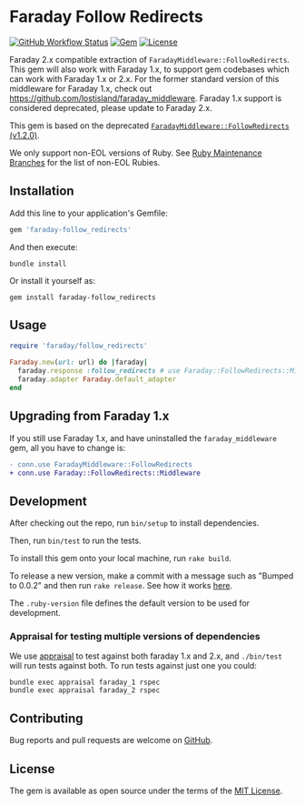 # Faraday Follow Redirects

[![GitHub Workflow Status](https://img.shields.io/github/actions/workflow/status/tisba/faraday-follow-redirects/ci.yaml)](https://github.com/tisba/faraday-follow-redirects/actions?query=branch%3Amain)
[![Gem](https://img.shields.io/gem/v/faraday-follow_redirects.svg?style=flat-square)](https://rubygems.org/gems/faraday-follow_redirects)
[![License](https://img.shields.io/github/license/tisba/faraday-follow-redirects.svg?style=flat-square)](LICENSE.md)

Faraday 2.x compatible extraction of `FaradayMiddleware::FollowRedirects`. This gem will also work with Faraday 1.x, to support gem codebases which can work with Faraday 1.x or 2.x. For the former standard version of this middleware for Faraday 1.x, check out <https://github.com/lostisland/faraday_middleware>. Faraday 1.x support is considered deprecated, please update to Faraday 2.x.

This gem is based on the deprecated [`FaradayMiddleware::FollowRedirects` (v1.2.0)](https://github.com/lostisland/faraday_middleware/blob/v1.2.0/lib/faraday_middleware/response/follow_redirects.rb).

We only support non-EOL versions of Ruby. See [Ruby Maintenance Branches](https://www.ruby-lang.org/en/downloads/branches/) for the list of non-EOL Rubies.

## Installation

Add this line to your application's Gemfile:

```ruby
gem 'faraday-follow_redirects'
```

And then execute:

```shell
bundle install
```

Or install it yourself as:

```shell
gem install faraday-follow_redirects
```

## Usage

```ruby
require 'faraday/follow_redirects'

Faraday.new(url: url) do |faraday|
  faraday.response :follow_redirects # use Faraday::FollowRedirects::Middleware
  faraday.adapter Faraday.default_adapter
end
```

## Upgrading from Faraday 1.x

If you still use Faraday 1.x, and have uninstalled the `faraday_middleware` gem, all you have to change is:

```diff
- conn.use FaradayMiddleware::FollowRedirects
+ conn.use Faraday::FollowRedirects::Middleware
```

## Development

After checking out the repo, run `bin/setup` to install dependencies.

Then, run `bin/test` to run the tests.

To install this gem onto your local machine, run `rake build`.

To release a new version, make a commit with a message such as "Bumped to 0.0.2" and then run `rake release`.
See how it works [here](https://bundler.io/guides/creating_gem.html#releasing-the-gem).

The `.ruby-version` file defines the default version to be used for development.

### Appraisal for testing multiple versions of dependencies

We use [appraisal](https://github.com/thoughtbot/appraisal) to test against both faraday 1.x and 2.x, and `./bin/test` will run tests against both. To run tests against just one you could:

```shell
bundle exec appraisal faraday_1 rspec
bundle exec appraisal faraday_2 rspec
```

## Contributing

Bug reports and pull requests are welcome on [GitHub](https://github.com/tisba/faraday-follow_redirects).

## License

The gem is available as open source under the terms of the [MIT License](https://opensource.org/licenses/MIT).
